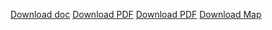 [Download doc](https://github.com/cindycbc/File-Manager-/blob/main/Avery5960EasyPeelAddressLabels.doc?raw=true)
[Download PDF](https://github.com/cindycbc/File-Manager-/blob/main/Weekend%20Parking%202016%2002.pdf?raw=true)
[Download PDF](https://github.com/cindycbc/File-Manager-/blob/main/KIDS%20Room%20Construction%20Map%202.pdf?raw=true)
[Download Map](https://raw.githubusercontent.com/cindycbc/File-Manager-/027d9b22b5212e6ba86cd3224003894c16951b61/Fall%20Fest%20Volunteer%20Map.pdf
)
